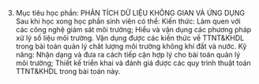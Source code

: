3. Mục tiêu học phần: PHÂN TÍCH DỮ LIỆU KHÔNG GIAN VÀ ỨNG DỤNG
Sau khi học xong học phần sinh viên có thể:
Kiến thức: Làm quen với các công nghệ giám sát môi trường; Hiểu và
vận dụng các phương pháp xử lý số liệu môi trường. Vận dụng được các
kiến thức về TTNT&KHDL trong bài toán quản lý chât lượng môi trường
không khí đất và nước.
Kỹ năng: Nhận dạng và đưa ra cách tiếp cận hợp lý cho bài toán quản
lý môi trường; Thiết kế triển khai và đánh giá được các quy trình
thuật toán TTNT&KHDL trong bài toán này.
